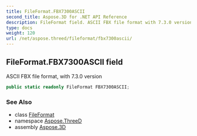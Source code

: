 ```yaml
---
title: FileFormat.FBX7300ASCII
second_title: Aspose.3D for .NET API Reference
description: FileFormat field. ASCII FBX file format with 7.3.0 version
type: docs
weight: 120
url: /net/aspose.threed/fileformat/fbx7300ascii/
---
```

## FileFormat.FBX7300ASCII field

ASCII FBX file format, with 7.3.0 version

```csharp
public static readonly FileFormat FBX7300ASCII;
```

### See Also

* class [FileFormat](../)
* namespace [Aspose.ThreeD](../../../aspose.threed/)
* assembly [Aspose.3D](../../../)


